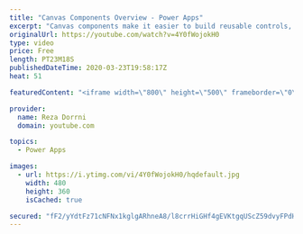```yaml
---
title: "Canvas Components Overview - Power Apps"
excerpt: "Canvas components make it easier to build reusable controls, such as navigation menus and dialogs.   The ‘master’ / ‘instance’ behavior makes it easy to reuse them as building blocks inside the app or shared between apps.  By creating a component library, app makers easily share and update one or more"
originalUrl: https://youtube.com/watch?v=4Y0fWojokH0
type: video
price: Free
length: PT23M18S
publishedDateTime: 2020-03-23T19:58:17Z
heat: 51

featuredContent: "<iframe width=\"800\" height=\"500\" frameborder=\"0\" src=\"https://www.youtube.com/embed/4Y0fWojokH0\" allow=\"accelerometer; autoplay; encrypted-media; gyroscope; picture-in-picture\" allowfullscreen></iframe>"

provider:
  name: Reza Dorrni
  domain: youtube.com

topics:
  - Power Apps

images:
  - url: https://i.ytimg.com/vi/4Y0fWojokH0/hqdefault.jpg
    width: 480
    height: 360
    isCached: true

secured: "fF2/yYdtFz71cNFNx1kglgARhneA8/l8crrHiGHf4gEVKtgqUScZ59dvyFPdH1+4Dy2dNqyV4F3t7Ov2STnkIaTWbAftrptUzpA5DtJ3QbdmzIYR6V/Zmm6aPTA+Y7WRHWf5pHQvYZ85P0eyePSkcU+Jt9bmN/iSbAet+PLiMuhs0eQl29wX9tOeYhd2CjpL2yelQMrOYFxVHMskb9+ASxixTPJGTOM8DgEBxW4rQvs9WKIKG3OsnDq+5v5l9DNktkHZf+o3lGp9lLX90lbEh0X+8NvFavRQFK7t4NogPUslCUYx+jb2EufJYqy4sqjsA3whtyLu/QOF0LSVwK4mJzhIlzv/XmHEE/hknjDz1R3e7bBrm+8c1lPX/peMv0cXu6R845ZQArve1imPWCIQqtBx8l2+rF5+btHmjgtgSnE=;AgWmbLewEjt7bJKyKt/VFg=="
---
```


